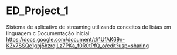 # ED_Project_1

Sistema de aplicativo de streaming utilizando conceitos de listas em linguagem c 
Documentação inicial: https://docs.google.com/document/d/1UfAK69n-KZx7SSQe1gbj5hzrqILz7PKa_f0R0tPfQ_o/edit?usp=sharing
